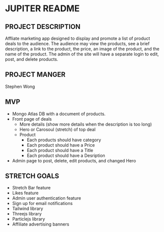# JUPITER README

## PROJECT DESCRIPTION

Affliate marketing app designed to display and promote a list of product deals to the audience. The audience may view the products, see a brief description, a link to the product, the price, an image of the product, and the name of the product. The admin of the site will have a separate login to edit, post, and delete products.

## PROJECT MANGER
Stephen Wong

## MVP
- Mongo Atlas DB with a document of products.
- Front page of deals
    - More details (show more details when the description is too long)
    - Hero or Carosoul (stretch) of top deal
    - Product
      - Each products should have category 
      - Each product should have a Price
      - Each product should have a Title
      - Each product should have a Desription
- Admin page to post, delete, edit products, and changed Hero 

## STRETCH GOALS
- Stretch Bar feature 
- Likes feature
- Admin user authentication feature
- Sign up for email notifications
- Tailwind library
- Threejs library
- Particlejs library 
- Affiliate advertising banners



